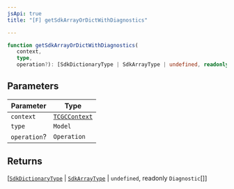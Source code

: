 ```yaml
---
jsApi: true
title: "[F] getSdkArrayOrDictWithDiagnostics"

---
```

```ts
function getSdkArrayOrDictWithDiagnostics(
   context, 
   type, 
   operation?): [SdkDictionaryType | SdkArrayType | undefined, readonly Diagnostic[]]
```

## Parameters

| Parameter | Type |
| ------ | ------ |
| `context` | [`TCGCContext`](../interfaces/TCGCContext.md) |
| `type` | `Model` |
| `operation`? | `Operation` |

## Returns

[[`SdkDictionaryType`](../interfaces/SdkDictionaryType.md) \| [`SdkArrayType`](../interfaces/SdkArrayType.md) \| `undefined`, readonly `Diagnostic`[]]
